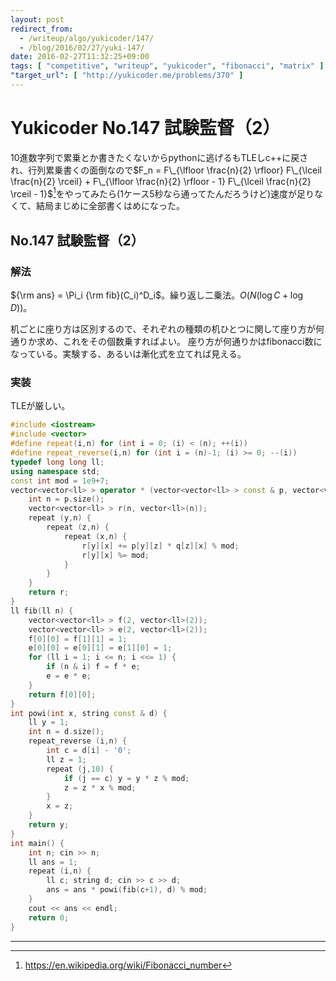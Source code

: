 ```yaml
---
layout: post
redirect_from:
  - /writeup/algo/yukicoder/147/
  - /blog/2016/02/27/yuki-147/
date: 2016-02-27T11:32:25+09:00
tags: [ "competitive", "writeup", "yukicoder", "fibonacci", "matrix" ]
"target_url": [ "http://yukicoder.me/problems/370" ]
---
```


# Yukicoder No.147 試験監督（2）

$10$進数字列で累乗とか書きたくないからpythonに逃げるもTLEしc++に戻され、行列累乗書くの面倒なので$F_n = F\_{\lfloor \frac{n}{2} \rfloor} F\_{\lceil \frac{n}{2} \rceil} + F\_{\lfloor \frac{n}{2} \rfloor - 1} F\_{\lceil \frac{n}{2} \rceil - 1}$[^1]をやってみたら(1ケース5秒なら通ってたんだろうけど)速度が足りなくて、結局まじめに全部書くはめになった。

## No.147 試験監督（2）

### 解法

${\rm ans} = \Pi_i {\rm fib}(C_i)^D_i$。繰り返し二乗法。$O(N (\log C + \log D))$。

机ごとに座り方は区別するので、それぞれの種類の机ひとつに関して座り方が何通りか求め、これをその個数乗すればよい。
座り方が何通りかはfibonacci数になっている。実験する、あるいは漸化式を立てれば見える。

### 実装

TLEが厳しい。

``` c++
#include <iostream>
#include <vector>
#define repeat(i,n) for (int i = 0; (i) < (n); ++(i))
#define repeat_reverse(i,n) for (int i = (n)-1; (i) >= 0; --(i))
typedef long long ll;
using namespace std;
const int mod = 1e9+7;
vector<vector<ll> > operator * (vector<vector<ll> > const & p, vector<vector<ll> > const & q) {
    int n = p.size();
    vector<vector<ll> > r(n, vector<ll>(n));
    repeat (y,n) {
        repeat (z,n) {
            repeat (x,n) {
                r[y][x] += p[y][z] * q[z][x] % mod;
                r[y][x] %= mod;
            }
        }
    }
    return r;
}
ll fib(ll n) {
    vector<vector<ll> > f(2, vector<ll>(2));
    vector<vector<ll> > e(2, vector<ll>(2));
    f[0][0] = f[1][1] = 1;
    e[0][0] = e[0][1] = e[1][0] = 1;
    for (ll i = 1; i <= n; i <<= 1) {
        if (n & i) f = f * e;
        e = e * e;
    }
    return f[0][0];
}
int powi(int x, string const & d) {
    ll y = 1;
    int n = d.size();
    repeat_reverse (i,n) {
        int c = d[i] - '0';
        ll z = 1;
        repeat (j,10) {
            if (j == c) y = y * z % mod;
            z = z * x % mod;
        }
        x = z;
    }
    return y;
}
int main() {
    int n; cin >> n;
    ll ans = 1;
    repeat (i,n) {
        ll c; string d; cin >> c >> d;
        ans = ans * powi(fib(c+1), d) % mod;
    }
    cout << ans << endl;
    return 0;
}
```

<hr>

[^1]: <https://en.wikipedia.org/wiki/Fibonacci_number>
